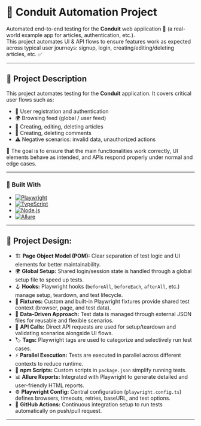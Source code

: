 # 🚀 Conduit Automation Project

Automated end-to-end testing for the **Conduit** web application 📰 (a real-world example app for articles, authentication, etc.).  
This project automates UI & API flows to ensure features work as expected across typical user journeys: signup, login, creating/editing/deleting articles, etc. ✅

---

## 📖 Project Description

This project automates testing for the **Conduit** application. It covers critical user flows such as:

- 👤 User registration and authentication
- 🌍 Browsing feed (global / user feed)   
- 📝 Creating, editing, deleting articles  
- 💬 Creating, deleting comments
- ⚠️ Negative scenarios: invalid data, unauthorized actions  

🎯 The goal is to ensure that the main functionalities work correctly, UI elements behave as intended, and APIs respond properly under normal and edge cases.

---

### 🧪 Built With

* [![Playwright][Playwright-logo]][Playwright-url]
* [![TypeScript][TypeScript-logo]][TypeScript-url]
* [![Node.js][Node-logo]][Node-url]
* [![Allure][Allure-logo]][Allure-url]

[Playwright-logo]: https://img.shields.io/badge/Playwright-2EAD33?style=for-the-badge&logo=playwright&logoColor=white
[Playwright-url]: https://playwright.dev/

[TypeScript-logo]: https://img.shields.io/badge/TypeScript-3178C6?style=for-the-badge&logo=typescript&logoColor=white
[TypeScript-url]: https://www.typescriptlang.org/

[Node-logo]: https://img.shields.io/badge/Node.js-339933?style=for-the-badge&logo=node.js&logoColor=white
[Node-url]: https://nodejs.org/

[Allure-logo]: https://img.shields.io/badge/Allure-1C1C1C?style=for-the-badge&logo=allure&logoColor=brightgreen
[Allure-url]: https://docs.qameta.io/allure/

---

## 🧩 Project Design:

* 🏗️ **Page Object Model (POM):** Clear separation of test logic and UI elements for better maintainability.  
* 🌍 **Global Setup:** Shared login/session state is handled through a global setup file to speed up tests.  
* 🪝 **Hooks:** Playwright hooks (`beforeAll`, `beforeEach`, `afterAll`, etc.) manage setup, teardown, and test lifecycle.  
* 🧩 **Fixtures:** Custom and built-in Playwright fixtures provide shared test context (browser, page, and test data).  
* 📑 **Data-Driven Approach:** Test data is managed through external JSON files for reusable and flexible scenarios.  
* 🔗 **API Calls:** Direct API requests are used for setup/teardown and validating scenarios alongside UI flows.  
* 🏷️ **Tags:** Playwright tags are used to categorize and selectively run test cases.  
* ⚡ **Parallel Execution:** Tests are executed in parallel across different contexts to reduce runtime.  
* 📜 **npm Scripts:** Custom scripts in `package.json` simplify running tests.  
* 📊 **Allure Reports:** Integrated with Playwright to generate detailed and user-friendly HTML reports.
* ⚙️ **Playwright Config:** Central configuration (`playwright.config.ts`) defines browsers, timeouts, retries, baseURL, and test options.  
* 🚀 **GitHub Actions:** Continuous integration setup to run tests automatically on push/pull request.  

---
